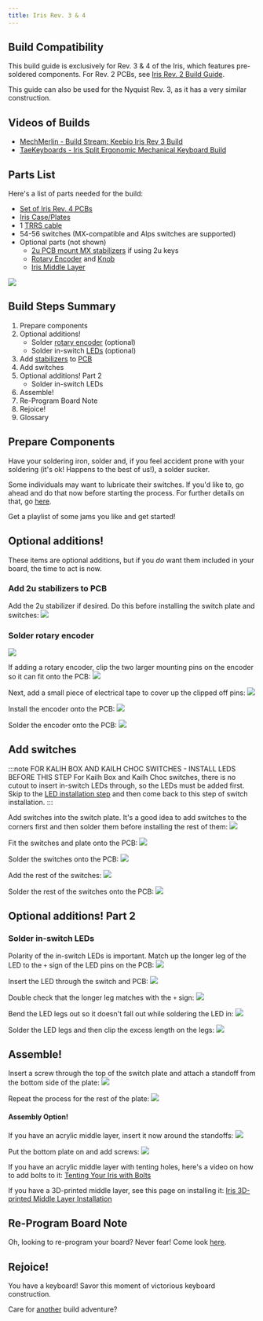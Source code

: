 ```yaml
---
title: Iris Rev. 3 & 4
---
```


## Build Compatibility

This build guide is exclusively for Rev. 3 & 4 of the Iris, which features pre-soldered components. For Rev. 2 PCBs, see [Iris Rev. 2 Build Guide](iris-rev2-build-guide).

This guide can also be used for the Nyquist Rev. 3, as it has a very similar construction. 

## Videos of Builds

* [MechMerlin - Build Stream: Keebio Iris Rev 3 Build](https://www.youtube.com/watch?v=SZkzzIPx35o)
* [TaeKeyboards - Iris Split Ergonomic Mechanical Keyboard Build](https://www.youtube.com/watch?v=0P6oIOB-whM&t=219s)

## Parts List

Here's a list of parts needed for the build:

* [Set of Iris Rev. 4 PCBs](https://keeb.io/products/iris-keyboard-split-ergonomic-keyboard)
* [Iris Case/Plates](https://keeb.io/products/iris-keyboard-case-plates)
* 1 [TRRS cable](https://keeb.io/products/trrs-cable)
* 54-56 switches (MX-compatible and Alps switches are supported)
* Optional parts (not shown)
    * [2u PCB mount MX stabilizers](https://keeb.io/products/cherry-mx-stabilizer) if using 2u keys
    * [Rotary Encoder](https://keeb.io/products/rotary-encoder-ec11) and [Knob](https://keeb.io/products/rotary-encoder-knob-ec11)
    * [Iris Middle Layer](https://keeb.io/products/iris-keyboard-case-plates)

![](./assets/images/iris-rev4/IMG_3637.JPG)

## Build Steps Summary

1. Prepare components
2. Optional additions! 
    * Solder [rotary encoder](glossary#rotary-encoder) (optional)
    * Solder in-switch [LEDs](glossary#led) (optional)
3. Add [stabilizers](glossary#stabilizers) to [PCB](glossary#pcb)
4. Add switches
5. Optional additions! Part 2
    * Solder in-switch LEDs 
6. Assemble! 
7. Re-Program Board Note
8. Rejoice!
9. Glossary

## Prepare Components

Have your soldering iron, solder and, if you feel accident prone with your soldering (it's ok! Happens to the best of us!), a solder sucker.

Some individuals may want to lubricate their switches. If you'd like to, go ahead and do that now before starting the process. For further details on that, go [here](https://www.maketecheasier.com/how-to-lubricate-keyboard-switches/).

<!-- TODO: make keebio version of the 'how to' on the aforementioned page. -->

Get a playlist of some jams you like and get started!

## Optional additions!

These items are optional additions, but if you *do* want them included in your board, the time to act is now. 

### Add 2u stabilizers to PCB 

Add the 2u stabilizer if desired. Do this before installing the switch plate and switches:
![](./assets/images/iris-rev4/IMG_3638.JPG)

### Solder rotary encoder

![](./assets/images/iris-rev4/IMG_3639.JPG)

If adding a rotary encoder, clip the two larger mounting pins on the encoder so it can fit onto the PCB:
![](./assets/images/iris-rev4/IMG_3640.JPG)

Next, add a small piece of electrical tape to cover up the clipped off pins:
![](./assets/images/iris-rev4/IMG_8868.JPG)

Install the encoder onto the PCB:
![](./assets/images/iris-rev4/IMG_3641.JPG)

Solder the encoder onto the PCB:
![](./assets/images/iris-rev4/IMG_3642.JPG)

## Add switches
:::note FOR KALIH BOX AND KAILH CHOC SWITCHES - INSTALL LEDS BEFORE THIS STEP
For Kailh Box and Kailh Choc switches, there is no cutout to insert in-switch LEDs through, so the LEDs must be added first. Skip to the [LED installation step](iris-rev3-build-guide#solder-in-switch-leds) and then come back to this step of switch installation.
:::

Add switches into the switch plate. It's a good idea to add switches to the corners first and then solder them before installing the rest of them:
![](./assets/images/iris-rev4/IMG_3643.JPG)

Fit the switches and plate onto the PCB:
![](./assets/images/iris-rev4/IMG_3644.JPG)

Solder the switches onto the PCB:
![](./assets/images/iris-rev4/IMG_3645.JPG)

Add the rest of the switches:
![](./assets/images/iris-rev4/IMG_3646.JPG)

Solder the rest of the switches onto the PCB:
![](./assets/images/iris-rev4/IMG_3647.JPG)

## Optional additions! Part 2

### Solder in-switch LEDs

Polarity of the in-switch LEDs is important. Match up the longer leg of the LED to the `+` sign of the LED pins on the PCB:
![](./assets/images/iris-rev4/IMG_3648.JPG)

Insert the LED through the switch and PCB:
![](./assets/images/iris-rev4/IMG_3649.JPG)

Double check that the longer leg matches with the `+` sign:
![](./assets/images/iris-rev4/IMG_3650.JPG)

Bend the LED legs out so it doesn't fall out while soldering the LED in:
![](./assets/images/iris-rev4/IMG_3651.JPG)

Solder the LED legs and then clip the excess length on the legs:
![](./assets/images/iris-rev4/IMG_3652.JPG)

## Assemble!

Insert a screw through the top of the switch plate and attach a standoff from the bottom side of the plate:
![](./assets/images/iris-rev4/IMG_3653.JPG)

Repeat the process for the rest of the plate:
![](./assets/images/iris-rev4/IMG_3654.JPG)

#### Assembly Option!

If you have an acrylic middle layer, insert it now around the standoffs:
![](./assets/images/iris-rev4/IMG_3655.JPG)


Put the bottom plate on and add screws:
![](./assets/images/iris-rev4/IMG_3656.JPG)

If you have an acrylic middle layer with tenting holes, here's a video on how to add bolts to it: [Tenting Your Iris with Bolts](https://youtu.be/kxwHtumvQmc)

If you have a 3D-printed middle layer, see this page on installing it: [Iris 3D-printed Middle Layer Installation](iris-middle-layer)

## Re-Program Board Note

Oh, looking to re-program your board? Never fear! Come look [here](flashing-firmware).

## Rejoice!

You have a keyboard! Savor this moment of victorious keyboard construction.

Care for [another](https://keeb.io/collections/all) build adventure? 
